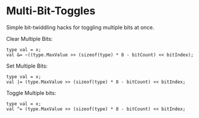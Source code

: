 # Multi-Bit-Toggles
Simple bit-twiddling hacks for toggling multiple bits at once.

Clear Multiple Bits:
```
type val = x;
val &= ~((type.MaxValue >> (sizeof(type) * 8 - bitCount) << bitIndex);
```
 
Set Multiple Bits:
```
type val = x;
val |= (type.MaxValue >> (sizeof(type) * 8 - bitCount) << bitIndex;
```
 
Toggle Multiple bits:
```
type val = x;
val ^= (type.MaxValue >> (sizeof(type) * 8 - bitCount) << bitIndex;
```
